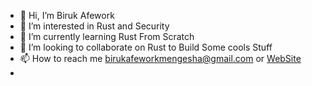 - 👋 Hi, I’m Biruk Afework
- 👀 I’m interested in Rust and Security
- 🌱 I’m currently learning Rust From Scratch 
- 💞️ I’m looking to collaborate on Rust to Build Some cools Stuff
- 📫 How to reach me birukafeworkmengesha@gmail.com or [WebSite 
](https://birukafework.github.io/)
- 
<!---
BirukAfework/BirukAfework is a ✨ special ✨ repository because its `README.md` (this file) appears on your GitHub profile.
You can click the Preview link to take a look at your changes.
--->
